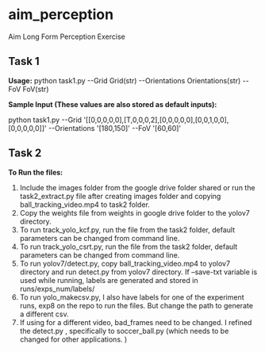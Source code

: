 # aim_perception
Aim Long Form Perception Exercise

## Task 1 
**Usage:**
python task1.py --Grid Grid(str) --Orientations Orientations(str) --FoV FoV(str) 

**Sample Input (These values are also stored as default inputs):**

python task1.py --Grid '[[0,0,0,0,0],[T,0,0,0,2],[0,0,0,0,0],[0,0,1,0,0],[0,0,0,0,0]]' --Orientations
'[180,150]' --FoV '[60,60]'

## Task 2

**To Run the files:**

1.	Include the images folder from the google drive folder shared or run the task2_extract.py file after creating images folder and copying ball_tracking_video.mp4 to task2 folder.
2.	Copy the weights file from weights in google drive folder to the yolov7 directory.
3.	To run track_yolo_kcf.py, run the file from the task2 folder, default parameters can be changed from command line.
4.	To run track_yolo_csrt.py, run the file from the task2 folder, default parameters can be changed from command line.
5.	To run yolov7/detect.py, copy ball_tracking_video.mp4 to yolov7 directory and run detect.py from yolov7 directory. If –save-txt variable is used while running, labels are generated and stored in runs/exps_num/labels/
6.	To run yolo_makecsv.py, I also have labels for one of the experiment runs, exp8 on the repo to run the files. But change the path to generate a different csv. 
7.	If using for a different video, bad_frames need to be changed. I refined the detect.py , specifically to soccer_ball.py (which needs to be changed for other applications. )

